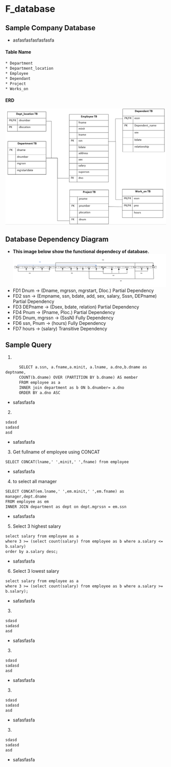 # F_database


## Sample Company Database
* asfasfasfasfasfasfa
#### Table Name
    * Department
    * Department_location
    * Employee
    * Dependant
    * Project
    * Works_on
#### ERD
![Alt](https://github.com/Rllein1/F_database/blob/main/db.png)

## Database Dependency Diagram
* __This image below show the functional dependecy of database.__
![Alt](https://github.com/Rllein1/F_database/blob/main/FDD.png)
* FD1 Dnum  -> (Dname, mgrssn, mgrstart, Dloc.) Partial Dependency
* FD2 ssn   ->   (Empname, ssn, bdate, add, sex, salary, Sssn, DEPname) Partial Dependency
* FD3 DEPname   ->   (Dsex, bdate, relation) Partial Dependency
* FD4 Pnum  ->  (Pname, Ploc.) Partial Dependency
* FD5 Dnum, mgrssn  ->  (SssN) Fully Dependency
* FD6 ssn, Pnum  ->  (hours) Fully Dependency
* FD7 hours  ->  (salary) Transitive Dependency

## Sample Query
1.
```  
      SELECT a.ssn, a.fname,a.minit, a.lname, a.dno,b.dname as deptname, 
      COUNT(b.dname) OVER (PARTITION BY b.dname) AS member 
      FROM employee as a 
      INNER join department as b ON b.dnumber= a.dno 
      ORDER BY a.dno ASC
```
* safasfasfa

2.
```
sdasd
sadasd
asd
```
* safasfasfa

3. Get fullname of employee using CONCAT
```
SELECT CONCAT(lname,' ',minit,' ',fname) from employee
```
* safasfasfa

4. to select all manager 
```
SELECT CONCAT(em.lname,' ',em.minit,' ',em.fname) as manager,dept.dname
FROM employee as em
INNER JOIN department as dept on dept.mgrssn = em.ssn
```
* safasfasfa
5. Select 3 highest salary
```
select salary from employee as a 
where 3 >= (select count(salary) from employee as b where a.salary <= b.salary) 
order by a.salary desc;
```
* safasfasfa
6. Select 3 lowest salary
```
select salary from employee as a 
where 3 >= (select count(salary) from employee as b where a.salary >= b.salary);
```
* safasfasfa
3.
```
sdasd
sadasd
asd
```
* safasfasfa
3.
```
sdasd
sadasd
asd
```
* safasfasfa
3.
```
sdasd
sadasd
asd
```
* safasfasfa
3.
```
sdasd
sadasd
asd
```
* safasfasfa
